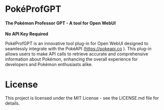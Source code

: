 # PokéProfGPT
#### The Pokémon Professor GPT - A tool for Open WebUI
**No API Key Required**

PokéProfGPT is an innovative tool plug-in for Open WebUI designed to seamlessly integrate with the PokéAPI (https://pokeapi.co ). This plug-in allows users to make API calls to retrieve accurate and comprehensive information about Pokémon, enhancing the overall experience for developers and Pokémon enthusiasts alike.


# License
This project is licensed under the MIT License - see the LICENSE.md file for details.
